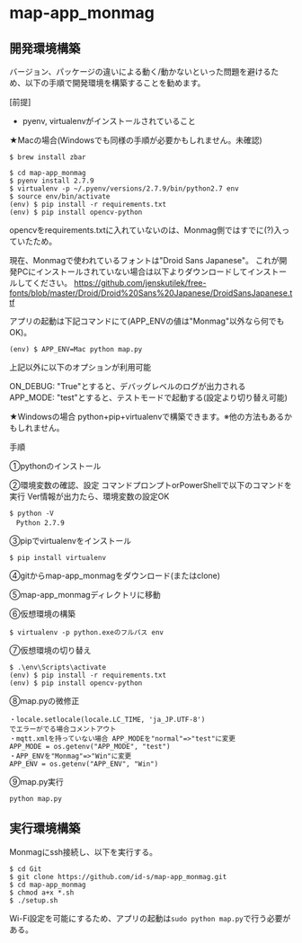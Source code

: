 # map-app_monmag

## 開発環境構築

バージョン、パッケージの違いによる動く/動かないといった問題を避けるため、以下の手順で開発環境を構築することを勧めます。

[前提]
* pyenv, virtualenvがインストールされていること

★Macの場合(Windowsでも同様の手順が必要かもしれません。未確認)

```
$ brew install zbar
```

```
$ cd map-app_monmag
$ pyenv install 2.7.9
$ virtualenv -p ~/.pyenv/versions/2.7.9/bin/python2.7 env
$ source env/bin/activate
(env) $ pip install -r requirements.txt
(env) $ pip install opencv-python
```

opencvをrequirements.txtに入れていないのは、Monmag側ではすでに(?)入っていたため。

現在、Monmagで使われているフォントは"Droid Sans Japanese"。
これが開発PCにインストールされていない場合は以下よりダウンロードしてインストールしてください。
https://github.com/jenskutilek/free-fonts/blob/master/Droid/Droid%20Sans%20Japanese/DroidSansJapanese.ttf

アプリの起動は下記コマンドにて(APP_ENVの値は"Monmag"以外なら何でもOK)。

```
(env) $ APP_ENV=Mac python map.py
```

上記以外に以下のオプションが利用可能

ON_DEBUG: "True"とすると、デバッグレベルのログが出力される
APP_MODE: "test"とすると、テストモードで起動する(設定より切り替え可能)

★Windowsの場合
python+pip+virtualenvで構築できます。※他の方法もあるかもしれません。

手順

①pythonのインストール

②環境変数の確認、設定
 コマンドプロンプトorPowerShellで以下のコマンドを実行
 Ver情報が出力たら、環境変数の設定OK
 ```
 $ python -V
　Python 2.7.9
 ```
③pipでvirtualenvをインストール
 ```
 $ pip install virtualenv
 ```
④gitからmap-app_monmagをダウンロード(またはclone)

⑤map-app_monmagディレクトリに移動

⑥仮想環境の構築
 ```
 $ virtualenv -p python.exeのフルパス env
 ```
⑦仮想環境の切り替え
 ```
 $ .\env\Scripts\activate
(env) $ pip install -r requirements.txt
(env) $ pip install opencv-python
 ```
⑧map.pyの微修正
 ```
 ・locale.setlocale(locale.LC_TIME, 'ja_JP.UTF-8')
 でエラーがでる場合コメントアウト
 ・mqtt.xmlを持っていない場合 APP_MODEを"normal"=>"test"に変更
 APP_MODE = os.getenv("APP_MODE", "test")
 ・APP_ENVを"Monmag"=>"Win"に変更
 APP_ENV = os.getenv("APP_ENV", "Win")
 ```
⑨map.py実行
 ```
 python map.py
 ```

## 実行環境構築

Monmagにssh接続し、以下を実行する。

```
$ cd Git
$ git clone https://github.com/id-s/map-app_monmag.git
$ cd map-app_monmag
$ chmod a+x *.sh
$ ./setup.sh
```

Wi-Fi設定を可能にするため、アプリの起動は`sudo python map.py`で行う必要がある。

